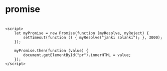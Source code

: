 # promise
<!DOCTYPE html>
<html lang="en">
<head>
    <meta charset="UTF-8">
    <meta http-equiv="X-UA-Compatible" content="IE=edge">
    <meta name="viewport" content="width=device-width, initial-scale=1.0">
    <title>promise</title>
</head>
<body>
    <h1 id="pr"></h1>
    
    <script>
        let myPromise = new Promise(function (myResolve, myReject) {
            setTimeout(function () { myResolve("janki solanki"); }, 3000);
        });

        myPromise.then(function (value) {
            document.getElementById("pr").innerHTML = value;
        });
    </script>
</body>
<html>
